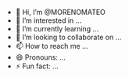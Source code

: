 - 👋 Hi, I’m @MORENOMATEO
- 👀 I’m interested in ...
- 🌱 I’m currently learning ...
- 💞️ I’m looking to collaborate on ...
- 📫 How to reach me ...
- 😄 Pronouns: ...
- ⚡ Fun fact: ...

<!---
MORENOMATEO/MORENOMATEO is a ✨ special ✨ repository because its `README.md` (this file) appears on your GitHub profile.
You can click the Preview link to take a look at your changes.
--->
